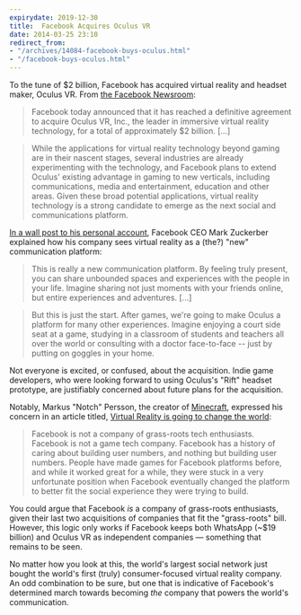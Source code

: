 ```yaml
---
expirydate: 2019-12-30
title:  Facebook Acquires Oculus VR
date: 2014-03-25 23:10
redirect_from:
- "/archives/14084-facebook-buys-oculus.html"
- "/facebook-buys-oculus.html"
---
```



To the tune of $2 billion, Facebook has acquired virtual reality and headset maker, Oculus VR. From [the Facebook Newsroom](http://newsroom.fb.com/news/2014/03/facebook-to-acquire-oculus/):

> Facebook today announced that it has reached a definitive agreement to acquire Oculus VR, Inc., the leader in immersive virtual reality technology, for a total of approximately $2 billion. [...]

> While the applications for virtual reality technology beyond gaming are in their nascent stages, several industries are already experimenting with the technology, and Facebook plans to extend Oculus' existing advantage in gaming to new verticals, including communications, media and entertainment, education and other areas. Given these broad potential applications, virtual reality technology is a strong candidate to emerge as the next social and communications platform.

[In a wall post to his personal account](https://www.facebook.com/zuck/posts/10101319050523971), Facebook CEO Mark Zuckerber explained how his company sees virtual reality as a (the?) "new" communication platform: 

> This is really a new communication platform. By feeling truly present, you can share unbounded spaces and experiences with the people in your life. Imagine sharing not just moments with your friends online, but entire experiences and adventures. [...]

> But this is just the start. After games, we're going to make Oculus a platform for many other experiences. Imagine enjoying a court side seat at a game, studying in a classroom of students and teachers all over the world or consulting with a doctor face-to-face -- just by putting on goggles in your home.

Not everyone is excited, or confused, about the acquisition. Indie game developers, who were looking forward to using Oculus's "Rift" headset prototype, are justifiably concerned about future plans for the acquisition. 

Notably, Markus "Notch" Persson, the creator of [Minecraft](https://minecraft.net), expressed his concern in an article titled, [Virtual Reality is going to change the world](http://notch.net/2014/03/virtual-reality-is-going-to-change-the-world/): 

> Facebook is not a company of grass-roots tech enthusiasts. Facebook is not a game tech company. Facebook has a history of caring about building user numbers, and nothing but building user numbers. People have made games for Facebook platforms before, and while it worked great for a while, they were stuck in a very unfortunate position when Facebook eventually changed the platform to better fit the social experience they were trying to build.

You could argue that Facebook _is_ a company of grass-roots enthusiasts, given their last two acquisitions of companies that fit the "grass-roots" bill. However, this logic only works if Facebook keeps both WhatsApp (~$19 billion) and Oculus VR as independent companies &mdash; something that remains to be seen. 

No matter how you look at this, the world's largest social network just bought the world's first (truly) consumer-focused virtual reality company. An odd combination to be sure, but one that is indicative of Facebook's determined march towards becoming _the_ company that powers the world's communication. 
